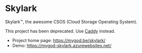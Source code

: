 # Skylark
Skylark™, the awesome CSOS (Cloud Storage Operating System).

This project has been deprecated. Use [Caddy](https://caddyserver.com/) instead.

* Project home page: https://mygod.be/skylark/
* Demo: https://mygod-skylark.azurewebsites.net/
